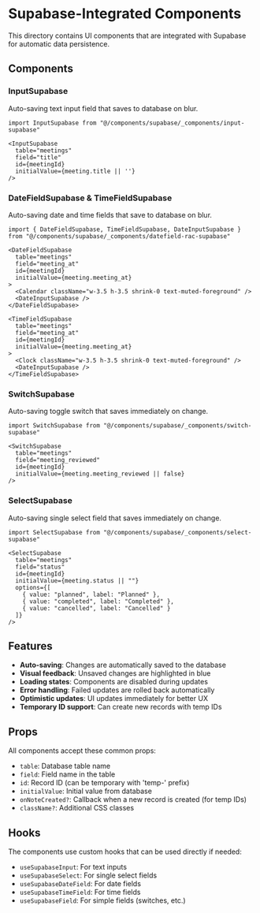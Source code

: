 # Supabase-Integrated Components

This directory contains UI components that are integrated with Supabase for automatic data persistence.

## Components

### InputSupabase
Auto-saving text input field that saves to database on blur.

```tsx
import InputSupabase from "@/components/supabase/_components/input-supabase"

<InputSupabase 
  table="meetings" 
  field="title" 
  id={meetingId} 
  initialValue={meeting.title || ''} 
/>
```

### DateFieldSupabase & TimeFieldSupabase
Auto-saving date and time fields that save to database on blur.

```tsx
import { DateFieldSupabase, TimeFieldSupabase, DateInputSupabase } from "@/components/supabase/_components/datefield-rac-supabase"

<DateFieldSupabase 
  table="meetings" 
  field="meeting_at" 
  id={meetingId} 
  initialValue={meeting.meeting_at}
>
  <Calendar className="w-3.5 h-3.5 shrink-0 text-muted-foreground" />
  <DateInputSupabase />
</DateFieldSupabase>

<TimeFieldSupabase 
  table="meetings" 
  field="meeting_at" 
  id={meetingId} 
  initialValue={meeting.meeting_at}
>
  <Clock className="w-3.5 h-3.5 shrink-0 text-muted-foreground" />
  <DateInputSupabase />
</TimeFieldSupabase>
```

### SwitchSupabase
Auto-saving toggle switch that saves immediately on change.

```tsx
import SwitchSupabase from "@/components/supabase/_components/switch-supabase"

<SwitchSupabase 
  table="meetings" 
  field="meeting_reviewed" 
  id={meetingId} 
  initialValue={meeting.meeting_reviewed || false} 
/>
```

### SelectSupabase
Auto-saving single select field that saves immediately on change.

```tsx
import SelectSupabase from "@/components/supabase/_components/select-supabase"

<SelectSupabase
  table="meetings"
  field="status"
  id={meetingId}
  initialValue={meeting.status || ""}
  options={[
    { value: "planned", label: "Planned" },
    { value: "completed", label: "Completed" },
    { value: "cancelled", label: "Cancelled" }
  ]}
/>
```

## Features

- **Auto-saving**: Changes are automatically saved to the database
- **Visual feedback**: Unsaved changes are highlighted in blue
- **Loading states**: Components are disabled during updates
- **Error handling**: Failed updates are rolled back automatically
- **Optimistic updates**: UI updates immediately for better UX
- **Temporary ID support**: Can create new records with temp IDs

## Props

All components accept these common props:

- `table`: Database table name
- `field`: Field name in the table
- `id`: Record ID (can be temporary with 'temp-' prefix)
- `initialValue`: Initial value from database
- `onNoteCreated?`: Callback when a new record is created (for temp IDs)
- `className?`: Additional CSS classes

## Hooks

The components use custom hooks that can be used directly if needed:

- `useSupabaseInput`: For text inputs
- `useSupabaseSelect`: For single select fields
- `useSupabaseDateField`: For date fields
- `useSupabaseTimeField`: For time fields
- `useSupabaseField`: For simple fields (switches, etc.)
